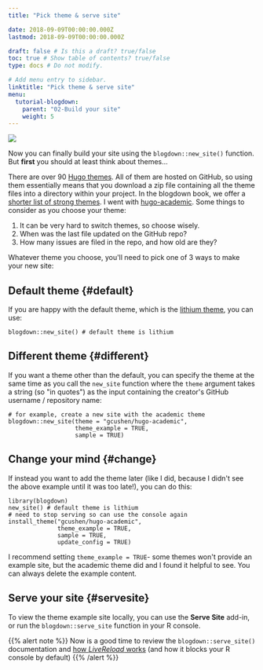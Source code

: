 ```yaml
---
title: "Pick theme & serve site"

date: 2018-09-09T00:00:00.000Z
lastmod: 2018-09-09T00:00:00.000Z

draft: false # Is this a draft? true/false
toc: true # Show table of contents? true/false
type: docs # Do not modify.

# Add menu entry to sidebar.
linktitle: "Pick theme & serve site"
menu:
  tutorial-blogdown:
    parent: "02-Build your site"
    weight: 5
---
```




![](/img/posts/2017-06-12-up-and-running-with-blogdown/blogdown-signpost-4.png)

Now you can finally build your site using the `blogdown::new_site()` function. But **first** you should at least think about themes...

There are over 90 [Hugo themes](https://themes.gohugo.io). All of them are hosted on GitHub, so using them essentially means that you download a zip file containing all the theme files into a directory within your project. In the blogdown book, we offer a [shorter list of strong themes](https://bookdown.org/yihui/blogdown/other-themes.html). I went with [hugo-academic](https://github.com/gcushen/hugo-academic). Some things to consider as you choose your theme:

1. It can be very hard to switch themes, so choose wisely.
1. When was the last file updated on the GitHub repo? 
1. How many issues are filed in the repo, and how old are they?


Whatever theme you choose, you'll need to pick one of 3 ways to make your new site:

## Default theme {#default}

If you are happy with the default theme, which is the [lithium theme](https://themes.gohugo.io/theme/hugo-lithium-theme/), you can use: 

```
blogdown::new_site() # default theme is lithium
```

## Different theme {#different}

If you want a theme other than the default, you can specify the theme at the same time as you call the `new_site` function where the `theme` argument takes a string (so "in quotes") as the input containing the creator's GitHub username / repository name:

```
# for example, create a new site with the academic theme
blogdown::new_site(theme = "gcushen/hugo-academic", 
                   theme_example = TRUE, 
                   sample = TRUE)
```


## Change your mind {#change}

If instead you want to add the theme later (like I did, because I didn't see the above example until it was too late!), you can do this:
    
```
library(blogdown)
new_site() # default theme is lithium
# need to stop serving so can use the console again
install_theme("gcushen/hugo-academic", 
              theme_example = TRUE,
              sample = TRUE,
              update_config = TRUE)
```


I recommend setting `theme_example = TRUE`- some themes won't provide an example site, but the academic theme did and I found it helpful to see. You can always delete the example content.

## Serve your site {#servesite}

To view the theme example site locally, you can use the **Serve Site** add-in, or run the `blogdown::serve_site` function in your R console. 

{{% alert note %}}
Now is a good time to review the `blogdown::serve_site()` documentation and [how _LiveReload_ works](https://bookdown.org/yihui/blogdown/a-quick-example.html) (and how it blocks your R console by default)
{{% /alert %}}


